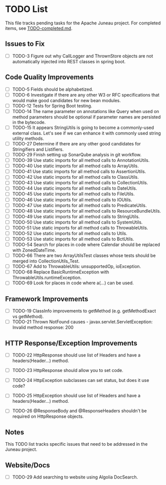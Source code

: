 # TODO List

This file tracks pending tasks for the Apache Juneau project. For completed items, see [TODO-completed.md](TODO-completed.md).

## Issues to Fix

- [ ] TODO-3 Figure out why CallLogger and ThrownStore objects are not automatically injected into REST classes in spring boot.

## Code Quality Improvements

- [ ] TODO-5 Fields should be alphabetized.
- [ ] TODO-6 Investigate if there are any other W3 or RFC specifications that would make good candidates for new bean modules.
- [ ] TODO-12 Tests for Spring Boot testing.
- [ ] TODO-14 The name parameter on annotations like Query when used on method parameters should be optional if parameter names are persisted in the bytecode.
- [ ] TODO-15 It appears StringUtils is going to become a commonly-used external class. Let's see if we can enhance it with commonly used string utility methods.
- [ ] TODO-27 Determine if there are any other good candidates for Stringifiers and Listifiers.
- [ ] TODO-29 Finish setting up SonarQube analysis in git workflow.
- [ ] TODO-39 Use static imports for all method calls to AnnotationUtils.
- [ ] TODO-40 Use static imports for all method calls to ArrayUtils.
- [ ] TODO-41 Use static imports for all method calls to AssertionUtils.
- [ ] TODO-42 Use static imports for all method calls to ClassUtils.
- [ ] TODO-43 Use static imports for all method calls to CollectionUtils.
- [ ] TODO-44 Use static imports for all method calls to DateUtils.
- [ ] TODO-45 Use static imports for all method calls to FileUtils.
- [ ] TODO-46 Use static imports for all method calls to IOUtils.
- [ ] TODO-47 Use static imports for all method calls to PredicateUtils.
- [ ] TODO-48 Use static imports for all method calls to ResourceBundleUtils.
- [ ] TODO-49 Use static imports for all method calls to StringUtils.
- [ ] TODO-50 Use static imports for all method calls to SystemUtils.
- [ ] TODO-51 Use static imports for all method calls to ThrowableUtils.
- [ ] TODO-52 Use static imports for all method calls to Utils.
- [ ] TODO-53 Use static imports for all method calls to BctUtils.
- [ ] TODO-54 Search for places in code where Calendar should be replaced with ZonedDateTime.
- [ ] TODO-66 There are two ArrayUtilsTest classes whose tests should be merged into CollectionUtils_Test.
- [ ] TODO-67 Add to ThrowableUtils: unsupportedOp, ioException.
- [ ] TODO-68 Replace BasicRuntimeException with ThrowableUtils.runtimeException.
- [ ] TODO-69 Look for places in code where a(...) can be used.

## Framework Improvements

- [ ] TODO-19 ClassInfo improvements to getMethod (e.g. getMethodExact vs getMethod).
- [ ] TODO-21 Thrown NotFound causes - javax.servlet.ServletException: Invalid method response: 200

## HTTP Response/Exception Improvements

- [ ] TODO-22 HttpResponse should use list of Headers and have a headers(Header...) method.
- [ ] TODO-23 HttpResponse should allow you to set code.
- [ ] TODO-24 HttpException subclasses can set status, but does it use code?
- [ ] TODO-25 HttpException should use list of Headers and have a headers(Header...) method.

- [ ] TODO-26 @ResponseBody and @ResponseHeaders shouldn't be required on HttpResponse objects.

## Notes

This TODO list tracks specific issues that need to be addressed in the Juneau project.

## Website/Docs

- [ ] TODO-29 Add searching to website using Algolia DocSearch.
